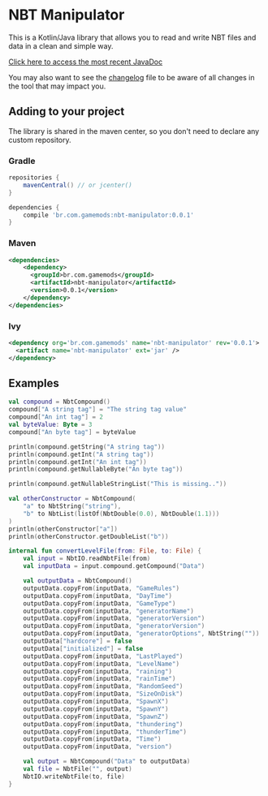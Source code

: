 # NBT Manipulator

This is a Kotlin/Java library that allows you to read and write NBT files and data in a clean and simple way.

[Click here to access the most recent JavaDoc](https://gamemodsbr.github.io/NBT-Manipulator/javadoc)

You may also want to see the [changelog](CHANGELOG.md) file to be aware of all changes in the tool that may impact you.

## Adding to your project

The library is shared in the maven center, so you don't need to declare any custom repository.

### Gradle

```groovy
repositories {
    mavenCentral() // or jcenter()
}

dependencies {
    compile 'br.com.gamemods:nbt-manipulator:0.0.1'
}
```

### Maven

```xml
<dependencies>
    <dependency>
      <groupId>br.com.gamemods</groupId>
      <artifactId>nbt-manipulator</artifactId>
      <version>0.0.1</version>
    </dependency>
</dependencies>
```

### Ivy

```xml
<dependency org='br.com.gamemods' name='nbt-manipulator' rev='0.0.1'>
  <artifact name='nbt-manipulator' ext='jar' />
</dependency>
```

## Examples

```kotlin
val compound = NbtCompound()
compound["A string tag"] = "The string tag value"
compound["An int tag"] = 2
val byteValue: Byte = 3
compound["An byte tag"] = byteValue

println(compound.getString("A string tag"))
println(compound.getInt("A string tag"))
println(compound.getInt("An int tag"))
println(compound.getNullableByte("An byte tag"))

println(compound.getNullableStringList("This is missing.."))

val otherConstructor = NbtCompound(
    "a" to NbtString("string"),
    "b" to NbtList(listOf(NbtDouble(0.0), NbtDouble(1.1)))
)
println(otherConstructor["a"])
println(otherConstructor.getDoubleList("b"))
```

```kotlin
internal fun convertLevelFile(from: File, to: File) {
    val input = NbtIO.readNbtFile(from)
    val inputData = input.compound.getCompound("Data")

    val outputData = NbtCompound()
    outputData.copyFrom(inputData, "GameRules")
    outputData.copyFrom(inputData, "DayTime")
    outputData.copyFrom(inputData, "GameType")
    outputData.copyFrom(inputData, "generatorName")
    outputData.copyFrom(inputData, "generatorVersion")
    outputData.copyFrom(inputData, "generatorVersion")
    outputData.copyFrom(inputData, "generatorOptions", NbtString(""))
    outputData["hardcore"] = false
    outputData["initialized"] = false
    outputData.copyFrom(inputData, "LastPlayed")
    outputData.copyFrom(inputData, "LevelName")
    outputData.copyFrom(inputData, "raining")
    outputData.copyFrom(inputData, "rainTime")
    outputData.copyFrom(inputData, "RandomSeed")
    outputData.copyFrom(inputData, "SizeOnDisk")
    outputData.copyFrom(inputData, "SpawnX")
    outputData.copyFrom(inputData, "SpawnY")
    outputData.copyFrom(inputData, "SpawnZ")
    outputData.copyFrom(inputData, "thundering")
    outputData.copyFrom(inputData, "thunderTime")
    outputData.copyFrom(inputData, "Time")
    outputData.copyFrom(inputData, "version")

    val output = NbtCompound("Data" to outputData)
    val file = NbtFile("", output)
    NbtIO.writeNbtFile(to, file)
}
```
